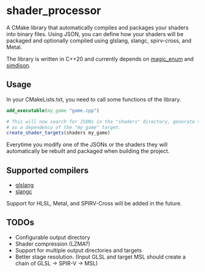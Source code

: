 # shader_processor

A CMake library that automatically compiles and packages your shaders into binary files. Using JSON,
you can define how your shaders will be packaged and optionally compiled using glslang, slangc, spirv-cross,
and Metal.

The library is written in C++20 and currently depends on [magic_enum](https://github.com/Neargye/magic_enum)
and [simdjson](https://github.com/simdjson/simdjson).

## Usage

In your CMakeLists.txt, you need to call some functions of the library.

```cmake
add_executable(my_game "game.cpp")

# This will now search for JSONs in the "shaders" directory, generate targets for them, and add them
# as a dependency of the "my_game" target.
create_shader_targets(shaders my_game)
```

Everytime you modify one of the JSONs or the shaders they will automatically be rebuilt and packaged when
building the project.

## Supported compilers
- [glslang](https://github.com/KhronosGroup/glslang)
- [slangc](https://github.com/shader-slang/slang)

Support for HLSL, Metal, and SPIRV-Cross will be added in the future.

## TODOs
- Configurable output directory
- Shader compression (LZMA?)
- Support for multiple output directories and targets
- Better stage resolution. (Input GLSL and target MSL should create a chain of GLSL -> SPIR-V -> MSL)
